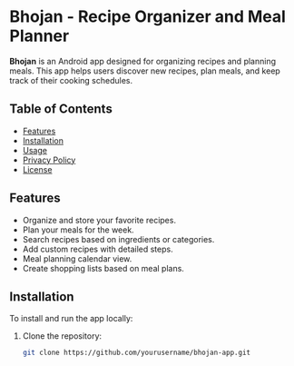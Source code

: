 # Bhojan - Recipe Organizer and Meal Planner

**Bhojan** is an Android app designed for organizing recipes and planning meals. This app helps users discover new recipes, plan meals, and keep track of their cooking schedules.

## Table of Contents
- [Features](#features)
- [Installation](#installation)
- [Usage](#usage)
- [Privacy Policy](#privacy-policy)
- [License](#license)

## Features
- Organize and store your favorite recipes.
- Plan your meals for the week.
- Search recipes based on ingredients or categories.
- Add custom recipes with detailed steps.
- Meal planning calendar view.
- Create shopping lists based on meal plans.

## Installation

To install and run the app locally:

1. Clone the repository:
   ```bash
   git clone https://github.com/yourusername/bhojan-app.git
